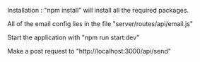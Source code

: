 Installation : "npm install" will install all the required packages.

All of the email config lies in the file "server/routes/api/email.js"

Start the application with "npm run start:dev"

Make a post request to "http://localhost:3000/api/send"
